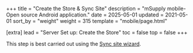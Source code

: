 +++
title = "Create the Store & Sync Site"
description = "mSupply mobile- Open source Android application."
date = 2025-05-01
updated = 2021-05-01
sort_by = "weight"
weight = 315
template = "mobile/page.html"

[extra]
lead = "Server Set up: Create the Store"
toc = false
top = false
+++

This step is best carried out using the [Sync site wizard](https://docs.msupply.org.nz/synchronisation:site_wizard).  